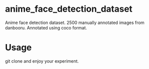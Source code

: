 # anime_face_detection_dataset
Anime face detection dataset. 2500 manually annotated images from danbooru. Annotated using coco format.
# Usage
git clone and enjoy your experiment.